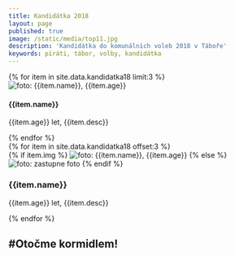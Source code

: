 ```yaml
---
title: Kandidátka 2018
layout: page
published: true
image: /static/media/top11.jpg
description: 'Kandidátka do komunálních voleb 2018 v Táboře'
keywords: piráti, tábor, volby, kandidátka
---
```


<div class="row">
  {% for item in site.data.kandidatka18 limit:3 %}
    <div class="kandidatka col-sm-12 col-md-4">
      <img src="{{item.img}}" alt="foto: {{item.name}}, {{item.age}}" />
      <div class="text">
        <h4>{{item.name}}</h4>
        <p>{{item.age}} let, {{item.desc}}</p>
      </div>
    </div>
  {% endfor %}
</div>

<div class="row">
  {% for item in site.data.kandidatka18 offset:3 %}
    <div class="kandidatka col-sm-6 col-md-3">
      {% if item.img %}
      <img src="{{item.img}}" alt="foto: {{item.name}}, {{item.age}}" />
      {% else %}
      <img src="https://svgsilh.com/png-512/2026758-ffc107.png" alt="foto: zastupne foto" />
      {% endif %}
      <div class="text">
        <h3>{{item.name}}</h3>
        <p>{{item.age}} let, {{item.desc}}</p>
      </div>
    </div>
  {% endfor %}
</div>

## #Otočme kormidlem!
